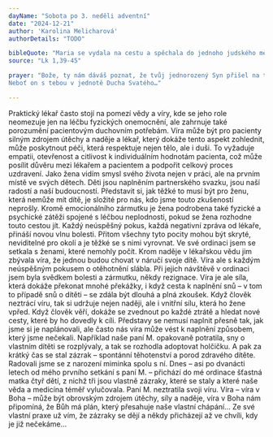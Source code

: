 ```yaml
---
dayName: "Sobota po 3. neděli adventní"
date: "2024-12-21"
author: 'Karolina Melicharová'
authorDetails: "TODO"

bibleQuote: "Maria se vydala na cestu a spěchala do jednoho judského města v horách. Vešla do Zachariášova domu a pozdravila Alžbětu. Jakmile Alžběta uslyšela Mariin pozdrav, dítě se radostně pohnulo v jejím lůně. Alžběta byla naplněna Duchem Svatým a zvolala mocným hlasem: „Požehnaná tys mezi ženami a požehnaný plod života tvého! Jak jsem si zasloužila, že matka mého Pána přišla ke mně? Vždyť jakmile zazněl tvůj pozdrav v mých uších, dítě se živě a radostně pohnulo v mém lůně! Blahoslavená, která jsi uvěřila, že se splní to, co ti bylo řečeno od Pána!“"
source: "Lk 1,39-45"

prayer: "Bože, ty nám dáváš poznat, že tvůj jednorozený Syn přišel na tento svět a stal se jedním z nás; vyslyš naše prosby a dej, ať se naše radost ze spojení s ním dovrší, až přijde ve své slávě.
Neboť on s tebou v jednotě Ducha Svatého…"

---
```


Praktický lékař často stojí na pomezí vědy a víry, kde se jeho role neomezuje jen na léčbu fyzických onemocnění, ale zahrnuje také porozumění pacientovým duchovním potřebám. Víra může být pro pacienty silným zdrojem útěchy a naděje a lékař, který dokáže tento aspekt zohlednit, může poskytnout péči, která respektuje nejen tělo, ale i duši. To vyžaduje empatii, otevřenost a citlivost k individuálním hodnotám pacienta, což může posílit důvěru mezi lékařem a pacientem a podpořit celkový proces uzdravení.
Jako žena vidím smysl svého života nejen v práci, ale na prvním místě ve svých dětech. Děti jsou naplněním partnerského svazku, jsou naší radostí a naší budoucností. Představit si, jak těžké to musí být pro ženu, která nemůže mít dítě, je složité pro nás, kdo jsme touto zkušeností neprošly. Kromě emocionálního zármutku je žena podrobena také fyzické a psychické zátěži spojené s léčbou neplodnosti, pokud se žena rozhodne touto cestou jít. Každý neúspěšný pokus, každá negativní zpráva od lékaře, přináší novou vlnu bolesti. Přitom všechny tyto pocity mohou být skryté, neviditelné pro okolí a je těžké se s nimi vyrovnat.
Ve své ordinaci jsem se setkala s ženami, které nemohly počít. Krom naděje v lékařskou vědu jim zbývala víra, že jednou budou chovat v náručí svoje dítě. Víra ale s každým neúspěšným pokusem o otěhotnění slábla. Při jejich návštěvě v ordinaci jsem byla svědkem bolesti a zármutku, někdy rezignace. Víra je ale síla, která dokáže překonat mnohé překážky, i když cesta k naplnění snů – v tom to případě snů o dítěti – se zdála být dlouhá a plná zkoušek. Když člověk neztrácí víru, tak si udržuje nejen naději, ale i vnitřní sílu, která ho žene vpřed. Když člověk věří, dokáže se zvednout po každé ztrátě a hledat nové cesty, které by ho dovedly k cíli. Představy se nemusí naplnit přesně tak, jak jsme si je naplánovali, ale často nás víra může vést k naplnění způsobem, který jsme nečekali.
Například naše paní M. opakovaně potratila, sny o vlastním dítěti se rozplývaly, a tak se rozhodla adoptovat holčičku. A pak za krátký čas se stal zázrak – spontánní těhotenství a porod zdravého dítěte. Radovali jsme se z narození miminka spolu s ní. Dnes – asi po dvanácti letech od mého prvního setkání s paní M. – přichází do mé ordinace šťastná matka čtyř dětí, z nichž tři jsou vlastně zázraky, které se staly a které naše věda a medicína téměř vylučovala. Paní M. neztratila svoji víru. Víra – víra v Boha – může být obrovským zdrojem útěchy, síly a naděje, víra v Boha nám připomíná, že Bůh má plán, který přesahuje naše vlastní chápání… Ze své vlastní praxe už vím, že zázraky se dějí a někdy přicházejí až ve chvíli, kdy je již nečekáme…

